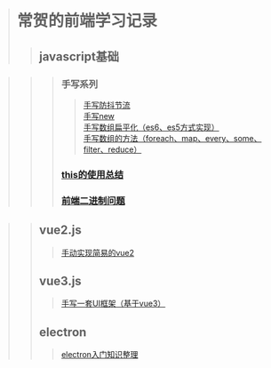 
> # 常贺的前端学习记录  
>> ## javascript基础  

>>> ### 手写系列  
>>>> [手写防抖节流](https://github.com/ichanghe/my_web_repository/issues/8)  
>>>> [手写new](https://github.com/ichanghe/my_web_repository/issues/12)  
>>>> [手写数组扁平化（es6、es5方式实现）](https://github.com/ichanghe/my_web_repository/issues/11)  
>>>> [手写数组的方法（foreach、map、every、some、filter、reduce）](https://github.com/ichanghe/my_web_repository/issues/10)  
>>> ### [this的使用总结](https://github.com/ichanghe/my_web_repository/issues/6)
>>> ### [前端二进制问题](https://github.com/ichanghe/my_web_repository/issues/7)

>> ## vue2.js
>>> [手动实现简易的vue2](https://github.com/ichanghe/changhe-vue2)  
>> ## vue3.js  
>>> [手写一套UI框架（基于vue3）](https://github.com/ichanghe/changheUI)  
>> ## electron   
>>> [electron入门知识整理](https://github.com/ichanghe/my_web_repository/issues/5)
